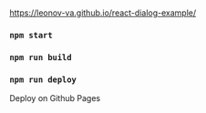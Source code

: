 # 
https://leonov-va.github.io/react-dialog-example/

### `npm start`

### `npm run build`

### `npm run deploy`

Deploy on Github Pages
